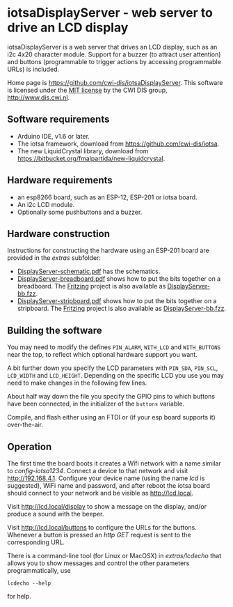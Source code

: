 # iotsaDisplayServer - web server to drive an LCD display

iotsaDisplayServer is a web server that drives an LCD display, such as an i2c 4x20 character module. Support for a buzzer (to attract user attention) and buttons (programmable to trigger actions by accessing programmable URLs) is included.

Home page is <https://github.com/cwi-dis/iotsaDisplayServer>.
This software is licensed under the [MIT license](LICENSE.txt) by the   CWI DIS group, <http://www.dis.cwi.nl>.

## Software requirements

* Arduino IDE, v1.6 or later.
* The iotsa framework, download from <https://github.com/cwi-dis/iotsa>.
* The new LiquidCrystal library, download from <https://bitbucket.org/fmalpartida/new-liquidcrystal>.

## Hardware requirements

* an esp8266 board, such as an ESP-12, ESP-201 or iotsa board.
* An i2c LCD module.
* Optionally some pushbuttons and a buzzer.

## Hardware construction

Instructions for constructing the hardware using an ESP-201 board are provided in the _extras_ subfolder:

* [DisplayServer-schematic.pdf](extras/DisplayServer-schematic.pdf) has the schematics.
* [DisplayServer-breadboard.pdf](extras/DisplayServer-breadboard.pdf) shows how to put the bits together on a breadboard. The [Fritzing](http://fritzing.org/home/) project is also available as [DisplayServer-bb.fzz](extras/DisplayServer-bb.fzz).
* [DisplayServer-stripboard.pdf](extras/DisplayServer-stripboard.pdf) shows how to put the bits together on a stripboard. The [Fritzing](http://fritzing.org/home/) project is also available as [DisplayServer-bb.fzz](extras/DisplayServer-print.fzz).

## Building the software

You may need to modify the defines `PIN_ALARM`, `WITH_LCD` and `WITH_BUTTONS` near the top, to reflect which optional hardware support you want.

A bit further down you specify the LCD parameters with `PIN_SDA`, `PIN_SCL`, `LCD_WIDTH` and `LCD_HEIGHT`. Depending on the specific LCD you use you may need to make changes in the following few lines.

About half way down the file you specify the GPIO pins to which buttons have been connected, in the initializer of the `buttons` variable.

Compile, and flash either using an FTDI or (if your esp board supports it) over-the-air.

## Operation

The first time the board boots it creates a Wifi network with a name similar to _config-iotsa1234_.  Connect a device to that network and visit <http://192.168.4.1>. Configure your device name (using the name _lcd_ is suggested), WiFi name and password, and after reboot the iotsa board should connect to your network and be visible as <http://lcd.local>.

Visit <http://lcd.local/display> to show a message on the display, and/or produce a sound with the beeper.

Visit <http://lcd.local/buttons> to configure the URLs for the buttons. Whenever a button is pressed an _http GET_ request is sent to the corresponding URL.

There is a command-line tool (for Linux or MacOSX) in _extras/lcdecho_ that allows you to show messages and control the other parameters programmatically, use

```
lcdecho --help
```

for help.